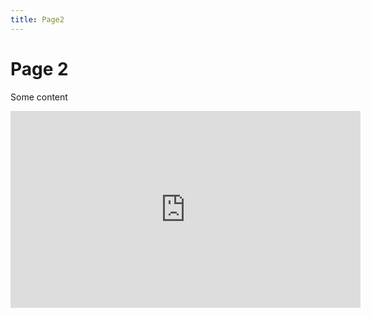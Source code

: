 ```yaml
---
title: Page2
---
```


<h1>Page 2</h1>
<p>Some content</p>
<iframe width="560" height="315" src="https://www.youtube.com/embed/JJc16gpouuo" title="YouTube video player" frameborder="0" allow="accelerometer; autoplay; clipboard-write; encrypted-media; gyroscope; picture-in-picture" allowfullscreen></iframe>
